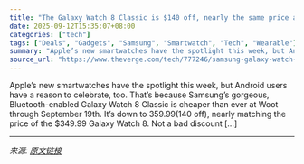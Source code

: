 ```yaml
---
title: "The Galaxy Watch 8 Classic is $140 off, nearly the same price as the standard model"
date: 2025-09-12T15:35:07+08:00
categories: ["tech"]
tags: ["Deals", "Gadgets", "Samsung", "Smartwatch", "Tech", "Wearable"]
summary: "Apple’s new smartwatches have the spotlight this week, but Android users have a reason to celebrate, too. That’s because Samsung’s gorgeous, Bluetooth-enabled Galaxy Watch 8 Classic is cheaper than ev"
source_url: "https://www.theverge.com/tech/777246/samsung-galaxy-watch-8-classic-anker-soundcore-select-4-go-deal-sale"
---
```


Apple’s new smartwatches have the spotlight this week, but Android users have a reason to celebrate, too. That’s because Samsung’s gorgeous, Bluetooth-enabled Galaxy Watch 8 Classic is cheaper than ever at Woot through September 19th. It’s down to $359.99 ($140 off), nearly matching the price of the $349.99 Galaxy Watch 8. Not a bad discount [&#8230;]

---

*来源: [原文链接](https://www.theverge.com/tech/777246/samsung-galaxy-watch-8-classic-anker-soundcore-select-4-go-deal-sale)*
